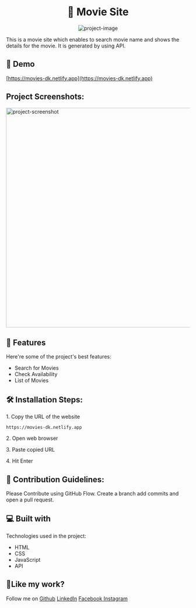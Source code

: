 <h1 align="center" id="title">🎦 Movie Site</h1>

<p align="center"><img src="https://socialify.git.ci/diwanshu2004/Movie-Site/image?font=Inter&amp;forks=1&amp;issues=1&amp;language=1&amp;name=1&amp;owner=1&amp;pattern=Circuit%20Board&amp;pulls=1&amp;stargazers=1&amp;theme=Light" alt="project-image"></p>

<p id="description">This is a movie site which enables to search movie name and shows the details for the movie. It is generated by using API.</p>

<h2>🚀 Demo</h2>

[https://movies-dk.netlify.app](https://movies-dk.netlify.app)

<h2>Project Screenshots:</h2>

<img src="https://i.ibb.co/VJj3vcs/Screenshot-2024-05-29-at-6-16-24-PM.png" alt="project-screenshot" width="900" height="600/">

  
  
<h2>🧐 Features</h2>

Here're some of the project's best features:

*   Search for Movies
*   Check Availability
*   List of Movies

<h2>🛠️ Installation Steps:</h2>

<p>1. Copy the URL of the website</p>

```
https://movies-dk.netlify.app
```

<p>2. Open web browser</p>

<p>3. Paste copied URL</p>

<p>4. Hit Enter</p>

<h2>🍰 Contribution Guidelines:</h2>

Please Contribute using GitHub Flow. Create a branch add commits and open a pull request.

  
  
<h2>💻 Built with</h2>

Technologies used in the project:

*   HTML
*   CSS
*   JavaScript
*   API

<h2>💖Like my work?</h2>

<p>Follow me on <a href="https://github.com/diwanshu2004">Github</a> <a href="https://www.linkedin.com/in/diwanshukumar2004/">LinkedIn</a> <a href="https://www.facebook.com/diwanshu.kumar.04/">Facebook</a><a href="https://www.instagram.com/diwanshu_hr/"> Instagram</a></p>
